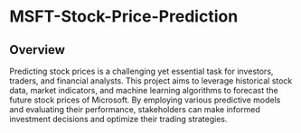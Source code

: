 # MSFT-Stock-Price-Prediction
## Overview
Predicting stock prices is a challenging yet essential task for investors, traders, and financial analysts. This project aims to leverage historical stock data, market indicators, and machine learning algorithms to forecast the future stock prices of Microsoft. By employing various predictive models and evaluating their performance, stakeholders can make informed investment decisions and optimize their trading strategies.
